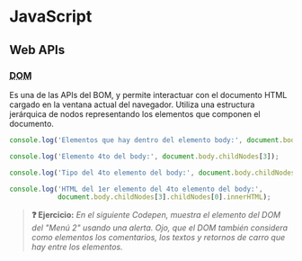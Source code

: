 # JavaScript
## Web APIs

### <abbr title="Document Object Model">DOM</abbr>

Es una de las APIs del BOM, y permite interactuar con el documento HTML cargado en la ventana actual del navegador. Utiliza una estructura jerárquica de nodos representando los elementos que componen el documento.

```js
console.log('Elementos que hay dentro del elemento body:', document.body.childNodes);

console.log('Elemento 4to del body:', document.body.childNodes[3]);

console.log('Tipo del 4to elemento del body:', document.body.childNodes[3].nodeName);

console.log('HTML del 1er elemento del 4to elemento del body:', 
            document.body.childNodes[3].childNodes[0].innerHTML);
```

> **❓ Ejercicio:** _En el siguiente Codepen, muestra el elemento del DOM del "Menú 2" usando una alerta. Ojo, que el DOM también considera como elementos los comentarios, los textos y retornos de carro que hay entre los elementos._

<div class="codepen" data-prefill data-height="350" data-theme-id="light" data-default-tab="js,html" data-editable="true" style="opacity:0">
  <pre data-lang="html">&lt;body>
&lt;header>&lt;h1>Cabecera&lt;/h1>&lt;/header>
&lt;nav>
  &lt;ul>
    &lt;li>&lt;a href="#">Menú 1&lt;/a>&lt;/li>
    &lt;!-- Muestra el hijo de este elemento de abajo --> 
    &lt;li>&lt;a href="#">Menú 2&lt;/a>&lt;/li>
  &lt;/ul>
&lt;/nav>
&lt;footer>&lt;p>Pie de página&lt;/p>&lt;/footer>
&lt;body></pre>
  <pre data-lang="js">// Usa un alert para mostrar el HTML del elemento
</pre></div>